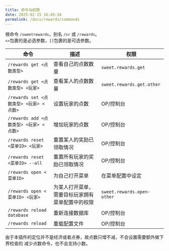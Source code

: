 ```yaml
---
title: 命令与权限
date: 2025-02-15 16:45:34
permalink: /docs/rewards/commands
---
```


根命令 `/sweetrewards`，别名 `/sr` 或 `/rewards`。  
`<>`包裹的是必选参数，`[]`包裹的是可选参数。

| 命令 | 描述 | 权限 |
| --- | --- | --- |
| `/rewards get <点数类型>` | 查看自己的点数数量 | `sweet.rewards.get` |
| `/rewards get <点数类型> <玩家>` | 查看某人的点数数量 | `sweet.rewards.get.other` |
| `/rewards set <点数类型> <玩家> <点数>` | 设置玩家的点数 | OP/控制台 |
| `/rewards add <点数类型> <玩家> <点数>` | 增加玩家的点数 | OP/控制台 |
| `/rewards reset <菜单ID> <玩家>` | 重置某人的奖励已领取情况 | OP/控制台 |
| `/rewards reset <菜单ID> --all` | 重置所有玩家的奖励已领取情况 | OP/控制台 |
| `/rewards open <菜单ID>` | 为自己打开菜单 | 在菜单配置中设定 |
| `/rewards open <菜单ID> <玩家>` | 为某人打开菜单，需要目标玩家拥有菜单配置中的权限 | `sweet.rewards.open-other` |
| `/rewards reload database` | 重新连接数据库 | OP/控制台 |
| `/rewards reload` | 重载配置文件 | OP/控制台 |

由于本插件的定位并不是经济或者点券，故点数只增不减，不会设置需要额外做下界检查的 减少点数命令，也不会支持小数。
